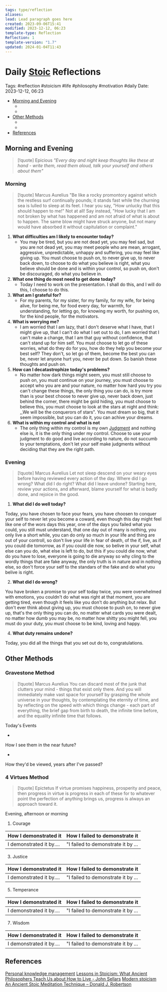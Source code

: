 ```yaml
---
tags: type/reflection
aliases: 
lead: Lead paragraph goes here
created: 2023-09-06T15:41
modified: 2023-12-12, 06:23
template-type: Reflection
Reflection: 1
template-version: "1.7"
updated: 2024-01-04T11:43
---
```



# Daily [Stoic](../SLIP-BOX/Stoicism.md) Reflections

Tags:  #reflection #stoicism #life #philosophy #motivation #daily 
Date: 2023-12-12, 06:23

- [Morning and Evening](#Morning%20and%20Evening)
	- [](#Morning%20and%20Evening#Morning%20and%20Evening#Morning|Morning)
	- [](#Morning%20and%20Evening#Morning%20and%20Evening#Evening|Evening)
- [Other Methods](#Other%20Methods)
	- [](#Other%20Methods#Other%20Methods#Gravestone%20Method|Gravestone%20Method)
	- [](#Other%20Methods#Other%20Methods#4%20Virtues%20Method|4%20Virtues%20Method)
- [References](#References)


## Morning and Evening

> [!quote] Epicious 
> _"Every day and night keep thoughts like these at hand - write them, read them aloud, talk your yourself and others about them"_

### Morning

> [!quote] Marcus Aurelius
> "Be like a rocky promontory against which the restless surf continually pounds; it stands fast while the churning sea is lulled to sleep at its feet. I hear you say, "How unlucky that this should happen to me!" Not at all! Say instead, "How lucky that I am not broken by what has happened and am not afraid of what is about to happen. The same blow might have struck anyone, but not many would have absorbed it without capitulation or complaint."

1. **What difficulties am I likely to encounter today?**
	- You may be tired, but you are not dead yet, you may feel sad, but you are not dead yet, you may meet people who are mean, arrogant, aggressive, unpredictable, unhappy and suffering, you may feel like giving up. You must choose to push on, to never give up, to never back down, to choose to do what you believe is right, what you believe should be done and is within your control, so push on, don't be discouraged, do what you believe in.
2. **What one thing do most need to get done today?**
	-  Today I need to work on the presentation. I shall do this, and I will do this, I choose to do this.
1. **What am I grateful for?**
	- For my parents, for my sister, for my family, for my wife, for being alive, for being me, for food every day, for warmth, for understanding, for letting go, for knowing my worth, for pushing on, for the kind people, for the motivators.  
2. **What is worrying me?**
	- I am worried that I am lazy, that I don't deserve what I have, that I might give up, that I can't do what I set out to do, I am worried that I can't make a change, that I am that guy without confidence, that can't stand up for him self. You must choose to let go of these worries, what do they do for you, how do they help you become your best self? They don't, so let go of them, become the best you can be, never let anyone hurt you, never be put down. So banish these thoughts and push on.
3. **How can I decatastrophize today's problems?**
	- No matter how dark things might seem, you must still choose to push on, you must continue on your journey, you must choose to accept who you are and your nature, no matter how hard you try you can't change these things, the only thing you can do, is try more than is your best choose to never give up, never back down, just behind the corner, there might be gold hiding, you must choose to believe this, you must choose to look at the stars at night and think: ,,We will be the conquerors of stars". You must dream so big, that it seem impossible, but you can do it, you can achive your dreams. 
4. **What is within my control and what is not**
	- The only thing within my control is my own [Judgment](../SLIP-BOX/Control%20Over%20Judgment.md) and nothing else is, it is the only thing under my control. Choose to use your judgment to do good and live according to nature, do not succumb to your temptations, don't let your self make judgments without deciding that they are the right path. 

### Evening

> [!quote] Marcus Aurelius
> Let not sleep descend on your weary eyes before having reviewed every action of the day. Where did I go wrong? What did I do right? What did I leave undone? Starting here, review your actions, and afterward, blame yourself for what is badly done, and rejoice in the good.

1. **What did I do well today?**

Today, you have chosen to face your fears, you have choosen to conquer your self to never let you become a coward, even though this day might feel like one of the wors days this year, one of the days you failed what you could, you still must understand, that one day out of many is nothing, you only live a short while, you can do only so much in your life and thing are out of your controll, so don't live your life in fear of death, of the if, live, as if you could die tomorrow, as if you could die now, so belive in your self, what else can you do, what else is left to do, but this if you could die now, what do you have to lose, everyone is going to die anyway so why cling to the wordly things that are fake anyway, the only truth is in nature and in nothing else, so don't force your self to the standars of the fake and do what you belive is right. 

2. **What did I do wrong?**

You have broken a promise to your self today twice, you were overwhelmed with emotions, you couldn't do what was right at that moment, you are getting tired, even though it feels like you don't do anything but relax. But don't ever think about giving up, you must choose to push on, to never give up, that's the only thing you can do, no matter what cards you were dealt, no matter how dumb you may be, no matter how shitty you might fell, you must do your duty, you must choose to be kind, loving and happy. 

4. **What duty remains undone?**

Today, you did all the things that you set out do to, congratulations.

## Other Methods

### Gravestone Method

> [!quote] Marcus Aurelius
> You can discard most of the junk that clutters your mind - things that exist only there. And you will immediately make vast space for yourself by grasping the whole universe in your thoughts, by contemplating the eternity of time, and by reflecting on the speed with which things change - each part of everything, the brief gap from birth to death, the infinite time before, and the equality infinite time that follows. 

Today's Events 

-

How I see them in the near future? 

-

How they'd be viewed, years after I've passed?

### 4 Virtues Method

> [!quote] Epictetus 
> If virtue promises happiness, prosperity and peace, then progress in virtue is progress in each of these for to whatever point the perfection of anything brings us, progress is always an approach toward it.

Evening, afternoon or morning

1. Courage 

| How I demonstrated it  | How I failed to demonstrate it |
| ------------------- | ---------------- |
| I demonstrated it by....                 | "I failed to demonstrate it by ...              |

3. Justice

| How I demonstrated it  | How I failed to demonstrate it |
| ------------------- | ---------------- |
| I demonstrated it by....                 | "I failed to demonstrate it by ...             

5. Temperance

| How I demonstrated it  | How I failed to demonstrate it |
| ------------------- | ---------------- |
| I demonstrated it by....                 | "I failed to demonstrate it by ...             

7. Wisdom

| How I demonstrated it  | How I failed to demonstrate it |
| ------------------- | ---------------- |
| I demonstrated it by....                 | "I failed to demonstrate it by ...             

## References

[Personal knowledge management](Personal%20knowledge%20management.md)
[Lessons in Stoicism: What Ancient Philosophers Teach Us about How to Live - John Sellars](https://books.google.cz/books/about/Lessons_in_Stoicism.html?id=ky84zQEACAAJ&redir_esc=y)
[Modern stoicism](https://modernstoicism.com/)
[An Ancient Stoic Meditation Technique – Donald J. Robertson](https://donaldrobertson.name/2017/03/22/an-ancient-stoic-meditation-technique/)


